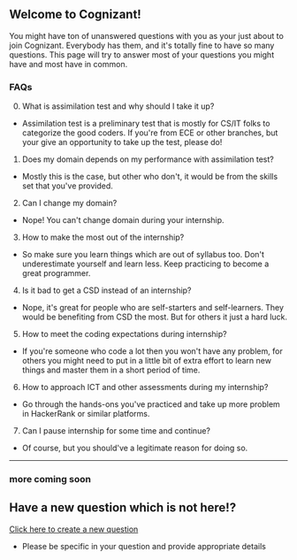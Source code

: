 ## Welcome to Cognizant!

You might have ton of unanswered questions with you as your just about to join Cognizant. Everybody has them, and it's totally fine
to have so many questions. This page will try to answer most of your questions you might have and most have in common.

### FAQs

0. What is assimilation test and why should I take it up?
- Assimilation test is a preliminary test that is mostly for CS/IT folks to categorize the good coders. If you're from ECE or other branches, but your give an opportunity to take up the test, please do!

1. Does my domain depends on my performance with assimilation test?
- Mostly this is the case, but other who don't, it would be from the skills set that you've provided.

2. Can I change my domain?
- Nope! You can't change domain during your internship.

3. How to make the most out of the internship?
- So make sure you learn things which are out of syllabus too. Don't underestimate yourself and learn less. Keep practicing to become a great programmer.

4. Is it bad to get a CSD instead of an internship?
- Nope, it's great for people who are self-starters and self-learners. They would be benefiting from CSD the most. But for others it just a hard luck. 

5. How to meet the coding expectations during internship?
- If you're someone who code a lot then you won't have any problem, for others you might need to put in a little bit of extra effort to learn new things and master them in a short period of time.

6. How to approach ICT and other assessments during my internship?
- Go through the hands-ons you've practiced and take up more problem in HackerRank or similar platforms.

7. Can I pause internship for some time and continue?
- Of course, but you should've a legitimate reason for doing so. 

--------------------------------------------

### more coming soon

## Have a new question which is not here!?
[Click here to create a new question](https://github.com/Santhoshkumard11/Cognizant-New-Joiners-FAQs/issues/new/choose)
- Please be specific in your question and provide appropriate details